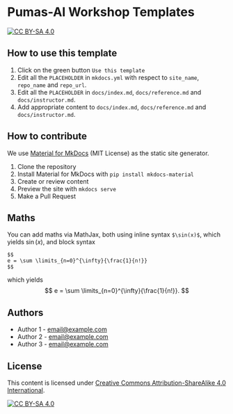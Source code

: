 # Pumas-AI Workshop Templates

[![CC BY-SA 4.0](https://img.shields.io/badge/License-CC%20BY--SA%204.0-lightgrey.svg)](http://creativecommons.org/licenses/by-sa/4.0/)

## How to use this template

1. Click on the green button `Use this template`
1. Edit all the `PLACEHOLDER` in `mkdocs.yml` with respect to `site_name`, `repo_name` and `repo_url`.
1. Edit all the `PLACEHOLDER` in `docs/index.md`, `docs/reference.md` and `docs/instructor.md`.
1. Add appropriate content to `docs/index.md`, `docs/reference.md` and `docs/instructor.md`.

## How to contribute

We use [Material for MkDocs](https://github.com/squidfunk/mkdocs-material)
(MIT License) as the static site generator.

1. Clone the repository
1. Install Material for MkDocs with `pip install mkdocs-material`
1. Create or review content
1. Preview the site with `mkdocs serve`
1. Make a Pull Request

## Maths

You can add maths via MathJax, both using inline syntax `$\sin(x)$`, which yields $\sin(x)$, and block syntax 
```
$$
e = \sum \limits_{n=0}^{\infty}{\frac{1}{n!}}
$$
```
which yields
$$
e = \sum \limits_{n=0}^{\infty}{\frac{1}{n!}}.
$$

## Authors

- Author 1 - <email@example.com>
- Author 2 - <email@example.com>
- Author 3 - <email@example.com>

## License

This content is licensed under [Creative Commons Attribution-ShareAlike 4.0 International](http://creativecommons.org/licenses/by-sa/4.0/).

[![CC BY-SA 4.0](https://licensebuttons.net/l/by-sa/4.0/88x31.png)](http://creativecommons.org/licenses/by-sa/4.0/)
